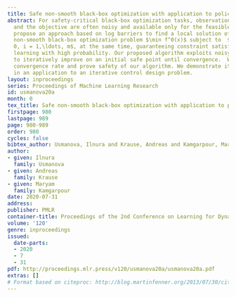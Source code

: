 ```yaml
---
title: Safe non-smooth black-box optimization with application to policy search
abstract: For safety-critical black-box optimization tasks, observations of the constraints
  and the objective are often noisy and available only for the feasible points. We
  propose an approach based on log barriers to find a local solution of a non-convex
  non-smooth black-box optimization problem $\min f^0(x)$ subject to  $f^i(x)\leq
  0, i = 1,\ldots, m$, at the same time, guaranteeing constraint satisfaction while
  learning with high probability. Our proposed algorithm exploits noisy observations
  to iteratively improve on an initial safe point until convergence.  We derive the
  convergence rate and prove safety of our algorithm. We demonstrate its performance
  in an application to an iterative control design problem.
layout: inproceedings
series: Proceedings of Machine Learning Research
id: usmanova20a
month: 0
tex_title: Safe non-smooth black-box optimization with application to policy search
firstpage: 980
lastpage: 989
page: 980-989
order: 980
cycles: false
bibtex_author: Usmanova, Ilnura and Krause, Andreas and Kamgarpour, Maryam
author:
- given: Ilnura
  family: Usmanova
- given: Andreas
  family: Krause
- given: Maryam
  family: Kamgarpour
date: 2020-07-31
address: 
publisher: PMLR
container-title: Proceedings of the 2nd Conference on Learning for Dynamics and Control
volume: '120'
genre: inproceedings
issued:
  date-parts:
  - 2020
  - 7
  - 31
pdf: http://proceedings.mlr.press/v120/usmanova20a/usmanova20a.pdf
extras: []
# Format based on citeproc: http://blog.martinfenner.org/2013/07/30/citeproc-yaml-for-bibliographies/
---
```

